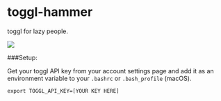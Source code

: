 # toggl-hammer
toggl for lazy people.

![](https://i.imgur.com/Y7AmKth.png)

###Setup:

Get your toggl API key from your account settings page and add it as an environment variable to your `.bashrc` or `.bash_profile` (macOS).

    export TOGGL_API_KEY=[YOUR KEY HERE]
